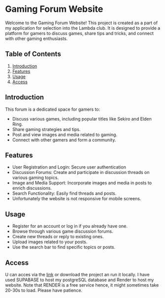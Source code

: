  <h1>Gaming Forum Website</h1>
 <p>Welcome to the Gaming Forum Website! This project is created as a part of my application for selection into the Lambda club. It is designed to provide a platform for gamers to discuss games, share tips and tricks, and connect with other gaming enthusiasts.</p>
 <h2>Table of Contents</h2>
    <ol>
        <li><a href="#introduction">Introduction</a></li>
        <li><a href="#features">Features</a></li>
        <li><a href="#usage">Usage</a></li>
        <li><a href="#access">Access </a></li>
    </ol>
    <h2 id="introduction">Introduction</h2>
    <p>This forum is a dedicated space for gamers to:</p>
    <ul>
        <li>Discuss various games, including popular titles like Sekiro and Elden Ring.</li>
        <li>Share gaming strategies and tips.</li>
        <li>Post and view images and media related to gaming.</li>
        <li>Connect with other gamers and form a community.</li>
    </ul>
    <h2 id="features">Features</h2>
    <ul>
        <li>User Registration and Login: Secure user authentication</li>
        <li>Discussion Forums: Create and participate in discussion threads on various gaming topics.</li>
        <li>Image and Media Support: Incorporate images and media in posts to enrich discussions.</li>
        <li>Search Functionality: Easily find threads and posts.</li>
        <li>Unfortunately the website is not responsive for mobile screens.</li>
    </ul>
    <h2 id="usage">Usage</h2>
    <ul>
        <li>Register for an account or log in if you already have one.</li>
        <li>Browse through various game discussion forums.</li>
        <li>Create new threads or reply to existing ones.</li>
        <li>Upload images related to your posts.</li>
        <li>Use the search bar to find specific topics or posts.</li>
    </ul>
    <h2 id="access">Access</h2>
    <p>U can acces via the <a href="https://gamesphere-ahm7.onrender.com/home" target="_blank">link</a> or download the project an run it locally. I have used SUPABASE to host my postgreSQL database and Render to host my website. Note that RENDER is a free service hence, it might sometimes take 20-30s to load. Please have patience.</p>
    
    
